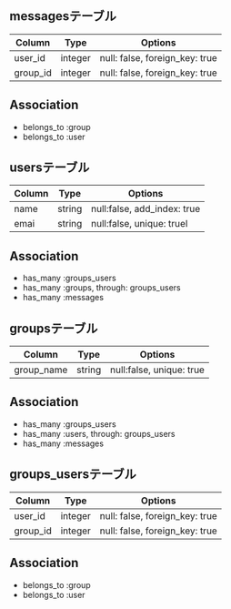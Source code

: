 ## messagesテーブル
|Column|Type|Options
|------|----|-------|
|user_id|integer|null: false, foreign_key: true
|group_id|integer|null: false, foreign_key: true
## Association
- belongs_to :group
- belongs_to :user

## usersテーブル
|Column|Type|Options|
|------|----|-------|
|name|string|null:false, add_index: true
|emai|string|null:false, unique: truel
## Association
- has_many :groups_users
- has_many :groups, through: groups_users
- has_many :messages

## groupsテーブル
|Column|Type|Options|
|------|----|-------|
|group_name|string|null:false, unique: true

## Association
- has_many :groups_users
- has_many :users, through: groups_users
- has_many :messages

## groups_usersテーブル
|Column|Type|Options|
|------|----|-------|
|user_id|integer|null: false, foreign_key: true|
|group_id|integer|null: false, foreign_key: true|

## Association
- belongs_to :group
- belongs_to :user





